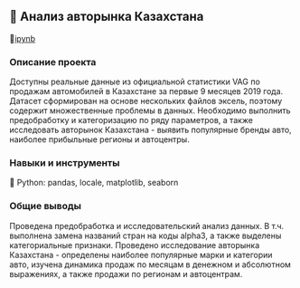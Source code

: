 ## 🚗 Анализ авторынка Казахстана
📕[ipynb](https://github.com/nottdzr/Portfolio/blob/main/KZ_auto/KZ_auto%20draft.ipynb)
### Описание проекта
Доступны реальные данные из официальной статистики VAG по продажам автомобилей в Казахстане за первые 9 месяцев 2019 года. 
Датасет сформирован на основе нескольких файлов эксель, поэтому содержит множественные проблемы в данных. Необходимо выполнить предобработку и категоризацию по ряду параметров, а также исследовать авторынок Казахстана - выявить популярные бренды авто, наиболее прибыльные регионы и автоцентры.

### Навыки и инструменты
🐍 Python: pandas, locale, matplotlib, seaborn

### Общие выводы
Проведена предобработка и исследовательский анализ данных. В т.ч. выполнена замена названий стран на коды alpha3, а также выделены категориальные признаки. Проведено исследование авторынка Казахстана - определены наиболее популярные марки и категории авто, изучена динамика продаж по месяцам в денежном и абсолютном выражениях, а также продажи по регионам и автоцентрам.
